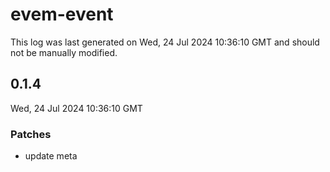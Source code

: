# evem-event

This log was last generated on Wed, 24 Jul 2024 10:36:10 GMT and should not be manually modified.

## 0.1.4
Wed, 24 Jul 2024 10:36:10 GMT

### Patches

- update meta